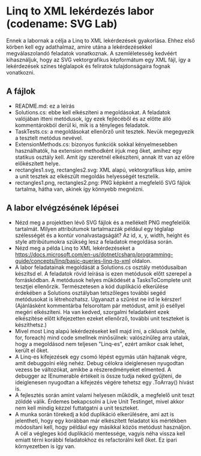 ﻿# Linq to XML lekérdezés labor (codename: SVG Lab)

Ennek a labornak a célja a Linq to XML lekérdezések gyakorlása. Ehhez első körben kell egy adathalmaz, amire
utána a lekérdezésekkel megválaszolandó feladatok vonatkoznak. A szemléletesség kedvéért kihasználjuk, hogy az
SVG vektorgrafikus képformátum egy XML fájl, így a lekérdezések színes téglalapok és feliratok tulajdonságaira
fognak vonatkozni.

## A fájlok

- README.md: ez a leírás
- Solutions.cs: ebbe kell elkészíteni a megoldásokat. A feladatok valójában itteni metódusok, így ezek
fejlécéből és az előtte álló kommentárokból derül ki, mik is a tényleges feladatok.
- TaskTests.cs: a megoldásokat ellenőrző unit tesztek. Nevük megegyezik a tesztelt metódus nevével.
- ExtensionMethods.cs: bizonyos funkciók sokkal kényelmesebben használhatók, ha extension methodként
írjuk meg őket, amihez egy statikus osztály kell. Amit így szeretnél elkészíteni, annak itt van az előre
előkészített helye.
- rectangles1.svg, rectangles2.svg: XML alapú, vektorgrafikus kép, amire a unit tesztek az elkészült megoldás helyességét
tesztelik.
- rectangles1.png, rectangles2.png: PNG képként a megfelelő SVG fájlok tartalma, hátha van, akinek így könnyebb megnézni.


## A labor elvégzésének lépései

- Nézd meg a projektben lévő SVG fájlok és a mellékelt PNG megfelelőik tartalmát. Milyen attribútumok
tartalmazzák például egy téglalap szélességét és a kontúr vonalvastagságát? Az id, x, y, width, height és style
attribútumokra szükség lesz a feladatok megoldása során.
- Nézd meg a példa Linq to XML lekérdezéseket a
https://docs.microsoft.com/en-us/dotnet/csharp/programming-guide/concepts/linq/basic-queries-linq-to-xml
oldalon.
- A labor feladatainak megoldását a Solutions.cs osztály metódusaiban készítsd el. A feladatok rövid leírása
is ezen metódusok előtt szerepel a forráskódban. A metódusok helyes működését a
TasksToComplete unit tesztjei ellenőrzik. Természetesen a kód duplikáció elkerülése érdekében a Solutions
osztályban tetszőleges további segéd metódusokat is létrehozhatsz. Ugyanazt a szűrést ne írd le kérszer!
(Ajánlásként kommentárba felsoroltam pár metódust, amit jó eséllyel megéri elkészíteni. Ha van kedved,
szorgalmi feladatként ezek elkészítése előtt kifejezetten ezeket ellenőrző, további unit teszteket is
készíthetsz.)
- Mivel most Linq alapú lekérdezéseket kell majd írni, a ciklusok (while, for, foreach) mind code smellnek
minősülnek: valószínűleg arra utalak, hogy a megoldásod nem teljesen "Linq-es", ezért amikor csak lehet, került
el őket.
- A Linq-es kifejezések egy csomó lépést egymás után hajtanak végre, amit debuggolni elég nehéz. Debug
célokra ideiglenesen nyugodtan vezess be változókat, amikbe a részeredményeket elmented. A debugger az
IEnumerable értékeit is össze tudja neked gyűjteni, de ideiglenesen nyugodtan a kifejezés végére tehetsz
egy .ToArray() hívást is.
- A fejlesztés során amint valami helyesen működik, a megfelelő unit teszt zölddé válik. Érdemes bekapcsolni
a Live Unit Testinget, mivel akkor nem kell mindig kézzel futtatgatni a unit teszteket.
- A munka során törekedj a kód duplikáció elkerülésére, ami azt is jelentheti, hogy egy korábban már elkészített
feladatot kis mértékben módosítani kell, hogy például egy másikkal közös metódust használjon. A cél a végleges
kód duplikáció mentessége, vagyis néha vissza kell emiatt térni korábbi feladatokhoz és refactorálni kell
őket. Ez ipari környezetben is így van.
